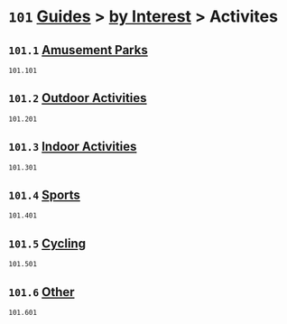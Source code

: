 # `101` [Guides](../../readme.md) > [by Interest](../readme.md) > Activites

## `101.1` [Amusement Parks](amusement%20parks/readme.md)
`101.101` [](amusement%20parks/)

## `101.2` [Outdoor Activities](outdoor%20activities)
`101.201`[](outdoor%20activities/)

## `101.3` [Indoor Activities](indoor%20activities)
`101.301` [](indoor%20activities)

## `101.4` [Sports](sports)
`101.401` [](sports/)

## `101.5` [Cycling](cycling)
`101.501` [](cycling/)

## `101.6` [Other](other)
`101.601` [](other/)
